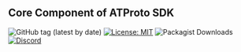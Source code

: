 ## Core Component of ATProto SDK

![GitHub tag (latest by date)](https://img.shields.io/github/v/tag/corebranch/atproto-core?label=latest&style=flat)
[![License: MIT](https://img.shields.io/badge/License-MIT-green.svg)](LICENSE)
![Packagist Downloads](https://img.shields.io/packagist/dt/corebranch/atproto-core)
[![Discord](https://img.shields.io/badge/Discord-join%20server-5865F2?style=flat&logo=discord&logoColor=white)](https://discord.gg/tDajgYtBsZ)